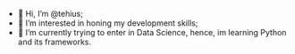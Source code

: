 - 👋 Hi, I’m @tehius;
- 👀 I’m interested in honing my development skills;
- 🌱 I’m currently trying to enter in Data Science, hence, im learning Python and its frameworks.
